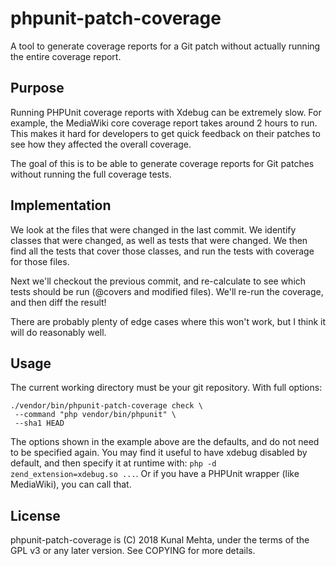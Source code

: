 phpunit-patch-coverage
======================

A tool to generate coverage reports for a Git patch without
actually running the entire coverage report.

Purpose
-------

Running PHPUnit coverage reports with Xdebug can be extremely slow.
For example, the MediaWiki core coverage report takes around 2 hours
to run. This makes it hard for developers to get quick feedback on
their patches to see how they affected the overall coverage.

The goal of this is to be able to generate coverage reports for
Git patches without running the full coverage tests.

Implementation
--------------
We look at the files that were changed in the last commit. We identify
classes that were changed, as well as tests that were changed. We then
find all the tests that cover those classes, and run the tests with coverage
for those files.

Next we'll checkout the previous commit, and re-calculate to see which tests
should be run (@covers and modified files). We'll re-run the coverage, and
then diff the result!

There are probably plenty of edge cases where this won't work, but
I think it will do reasonably well.

Usage
-----
The current working directory must be your git repository.
With full options:
```
./vendor/bin/phpunit-patch-coverage check \
 --command "php vendor/bin/phpunit" \
 --sha1 HEAD
```

The options shown in the example above are the defaults, and do not need to
be specified again. You may find it useful to have xdebug disabled by
default, and then specify it at runtime with:
`php -d zend_extension=xdebug.so ...`.
Or if you have a PHPUnit wrapper (like MediaWiki), you can call that.

License
-------
phpunit-patch-coverage is (C) 2018 Kunal Mehta, under the terms of the GPL v3
or any later version. See COPYING for more details.
